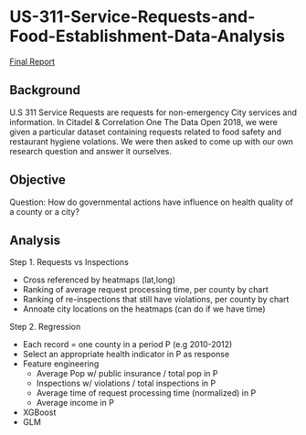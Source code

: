 # US-311-Service-Requests-and-Food-Establishment-Data-Analysis

[Final Report](https://github.com/Rogerwyf/US-311-Service-Requests-and-Food-Establishment-Data-Analysis/blob/master/FinalReport.pdf)

## Background
U.S 311 Service Requests are requests for non-emergency City services and information. In Citadel & Correlation One The Data Open 2018, we were given a particular dataset containing requests related to food safety and restaurant hygiene volations. We were then asked to come up with our own research question and answer it ourselves.

## Objective
Question: How do governmental actions have influence on health quality of a county or a city?

## Analysis
Step 1. Requests vs Inspections
- Cross referenced by heatmaps (lat,long)
- Ranking of average request processing time, per county by chart
- Ranking of re-inspections that still have violations, per county by chart
- Annoate city locations on the heatmaps (can do if we have time)

Step 2. Regression
- Each record = one county in a period P (e.g 2010-2012)
- Select an appropriate health indicator in P as response
- Feature engineering 
	* Average Pop w/ public insurance / total pop in P
	* Inspections w/ violations / total inspections in P
	* Average time of request processing time (normalized) in P
	* Average income in P
- XGBoost
- GLM
